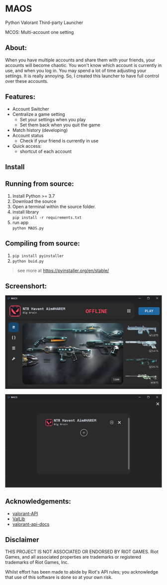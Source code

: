 # MAOS
Python Valorant Third-party Launcher

MCOS: Multi-account one setting

## About:
When you have multiple accounts and share them with your friends, your accounts will become chaotic. You won't know which account is currently in use, and when you log in. You may spend a lot of time adjusting your settings. It is really annoying. So, I created this launcher to have full control over these accounts.

## Features:
- Account Switcher
- Centralize a game setting
  - Set your settings when you play
  - Set them back when you quit the game
- Match history (developing)
- Account status 
  - Check if your friend is currently in use
- Quick access:
  - shortcut of each account

## Install



## Running from source:
1. Install Python >= 3.7 
2. Download the source
3. Open a terminal within the source folder.
4. install library  
  `pip install -r requirements.txt`
5. run app  
  `python MAOS.py`


## Compiling from source:
1. `pip install pyinstaller`
2. `python buid.py`  
>see more at https://pyinstaller.org/en/stable/

## Screenshort:
![home](screenshot/home1.png)

![accout_list](screenshot/account_list.png)


## Acknowledgements:
 - [valorant-API](https://valorant-api.com)
 - [ValLib](https://github.com/ValUtils/ValLib)
 - [valorant-api-docs](https://github.com/techchrism/valorant-api-docs)

## Disclaimer

 THIS PROJECT IS NOT ASSOCIATED OR ENDORSED BY RIOT GAMES. Riot Games, and all associated properties are trademarks or registered trademarks of Riot Games, Inc.
    
 Whilst effort has been made to abide by Riot's API rules; you acknowledge that use of this software is done so at your own risk.

